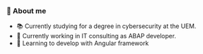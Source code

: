 ### 👋 About me 

- 📚 Currently studying for a degree in cybersecurity at the UEM.
- 🔭 Currently working in IT consulting as ABAP developer.
- 🌱 Learning to develop with Angular framework

<!--
**doblas92/doblas92** is a ✨ _special_ ✨ repository because its `README.md` (this file) appears on your GitHub profile.

Here are some ideas to get you started:

- 🔭 I’m currently working on ...
- 🌱 I’m currently learning ...
- 👯 I’m looking to collaborate on ...
- 🤔 I’m looking for help with ...
- 💬 Ask me about ...
- 📫 How to reach me: ...
- 😄 Pronouns: ...
- ⚡ Fun fact: ...
-->
